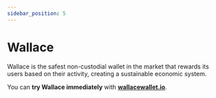 ```yaml
---
sidebar_position: 5
---
```


# Wallace

Wallace is the safest non-custodial wallet in the market that rewards its users based on their activity, creating a sustainable economic system.

You can **try Wallace immediately** with **[wallacewallet.io](https://wallacewallet.io)**.
